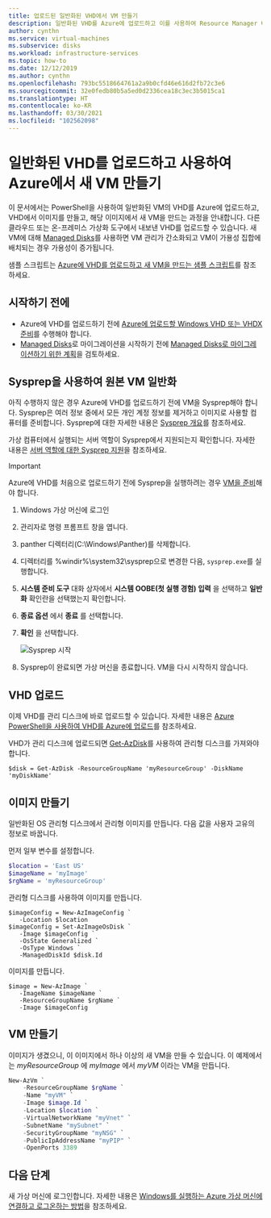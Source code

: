 ```yaml
---
title: 업로드된 일반화된 VHD에서 VM 만들기
description: 일반화된 VHD를 Azure에 업로드하고 이를 사용하여 Resource Manager 배포 모델에서 새 VM을 만듭니다.
author: cynthn
ms.service: virtual-machines
ms.subservice: disks
ms.workload: infrastructure-services
ms.topic: how-to
ms.date: 12/12/2019
ms.author: cynthn
ms.openlocfilehash: 793bc5518664761a2a9b0cfd46e616d2fb72c3e6
ms.sourcegitcommit: 32e0fedb80b5a5ed0d2336cea18c3ec3b5015ca1
ms.translationtype: HT
ms.contentlocale: ko-KR
ms.lasthandoff: 03/30/2021
ms.locfileid: "102562098"
---
```

# <a name="upload-a-generalized-vhd-and-use-it-to-create-new-vms-in-azure"></a>일반화된 VHD를 업로드하고 사용하여 Azure에서 새 VM 만들기

이 문서에서는 PowerShell을 사용하여 일반화된 VM의 VHD를 Azure에 업로드하고, VHD에서 이미지를 만들고, 해당 이미지에서 새 VM을 만드는 과정을 안내합니다. 다른 클라우드 또는 온-프레미스 가상화 도구에서 내보낸 VHD를 업로드할 수 있습니다. 새 VM에 대해 [Managed Disks](../managed-disks-overview.md)를 사용하면 VM 관리가 간소화되고 VM이 가용성 집합에 배치되는 경우 가용성이 증가됩니다. 

샘플 스크립트는 [Azure에 VHD를 업로드하고 새 VM을 만드는 샘플 스크립트](/previous-versions/azure/virtual-machines/scripts/virtual-machines-windows-powershell-upload-generalized-script)를 참조하세요.

## <a name="before-you-begin"></a>시작하기 전에

- Azure에 VHD를 업로드하기 전에 [Azure에 업로드할 Windows VHD 또는 VHDX 준비](prepare-for-upload-vhd-image.md)를 수행해야 합니다.
- [Managed Disks](../managed-disks-overview.md)로 마이그레이션을 시작하기 전에 [Managed Disks로 마이그레이션하기 위한 계획](on-prem-to-azure.md#plan-for-the-migration-to-managed-disks)을 검토하세요.

 
## <a name="generalize-the-source-vm-by-using-sysprep"></a>Sysprep을 사용하여 원본 VM 일반화

아직 수행하지 않은 경우 Azure에 VHD를 업로드하기 전에 VM을 Sysprep해야 합니다. Sysprep은 여러 정보 중에서 모든 개인 계정 정보를 제거하고 이미지로 사용할 컴퓨터를 준비합니다. Sysprep에 대한 자세한 내용은 [Sysprep 개요](/windows-hardware/manufacture/desktop/sysprep--system-preparation--overview)를 참조하세요.

가상 컴퓨터에서 실행되는 서버 역할이 Sysprep에서 지원되는지 확인합니다. 자세한 내용은 [서버 역할에 대한 Sysprep 지원](/windows-hardware/manufacture/desktop/sysprep-support-for-server-roles)을 참조하세요.

> [!IMPORTANT]
> Azure에 VHD를 처음으로 업로드하기 전에 Sysprep을 실행하려는 경우 [VM을 준비](prepare-for-upload-vhd-image.md)해야 합니다. 
> 
> 

1. Windows 가상 머신에 로그인
1. 관리자로 명령 프롬프트 창을 엽니다. 
1. panther 디렉터리(C:\Windows\Panther)를 삭제합니다.
1. 디렉터리를 %windir%\system32\sysprep으로 변경한 다음, `sysprep.exe`를 실행합니다.
1. **시스템 준비 도구** 대화 상자에서 **시스템 OOBE(첫 실행 경험) 입력** 을 선택하고 **일반화** 확인란을 선택했는지 확인합니다.
1. **종료 옵션** 에서 **종료** 를 선택합니다.
1. **확인** 을 선택합니다.
   
    ![Sysprep 시작](./media/upload-generalized-managed/sysprepgeneral.png)
1. Sysprep이 완료되면 가상 머신을 종료합니다. VM을 다시 시작하지 않습니다.


## <a name="upload-the-vhd"></a>VHD 업로드 

이제 VHD를 관리 디스크에 바로 업로드할 수 있습니다. 자세한 내용은 [Azure PowerShell을 사용하여 VHD를 Azure에 업로드](disks-upload-vhd-to-managed-disk-powershell.md)를 참조하세요.



VHD가 관리 디스크에 업로드되면 [Get-AzDisk](/powershell/module/az.compute/get-azdisk)를 사용하여 관리형 디스크를 가져와야 합니다.

```azurepowershell-interactive
$disk = Get-AzDisk -ResourceGroupName 'myResourceGroup' -DiskName 'myDiskName'
```

## <a name="create-the-image"></a>이미지 만들기
일반화된 OS 관리형 디스크에서 관리형 이미지를 만듭니다. 다음 값을 사용자 고유의 정보로 바꿉니다.

먼저 일부 변수를 설정합니다.

```powershell
$location = 'East US'
$imageName = 'myImage'
$rgName = 'myResourceGroup'
```

관리형 디스크를 사용하여 이미지를 만듭니다.

```azurepowershell-interactive
$imageConfig = New-AzImageConfig `
   -Location $location
$imageConfig = Set-AzImageOsDisk `
   -Image $imageConfig `
   -OsState Generalized `
   -OsType Windows `
   -ManagedDiskId $disk.Id
```

이미지를 만듭니다.

```azurepowershell-interactive
$image = New-AzImage `
   -ImageName $imageName `
   -ResourceGroupName $rgName `
   -Image $imageConfig
```

## <a name="create-the-vm"></a>VM 만들기

이미지가 생겼으니, 이 이미지에서 하나 이상의 새 VM을 만들 수 있습니다. 이 예제에서는 *myResourceGroup* 에 *myImage* 에서 *myVM* 이라는 VM을 만듭니다.


```powershell
New-AzVm `
    -ResourceGroupName $rgName `
    -Name "myVM" `
    -Image $image.Id `
    -Location $location `
    -VirtualNetworkName "myVnet" `
    -SubnetName "mySubnet" `
    -SecurityGroupName "myNSG" `
    -PublicIpAddressName "myPIP" `
    -OpenPorts 3389
```


## <a name="next-steps"></a>다음 단계

새 가상 머신에 로그인합니다. 자세한 내용은 [Windows를 실행하는 Azure 가상 머신에 연결하고 로그온하는 방법](connect-logon.md)을 참조하세요.